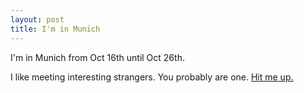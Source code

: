 ```yaml
---
layout: post
title: I'm in Munich
---
```


I'm in Munich from Oct 16th until Oct 26th.

I like meeting interesting strangers. You probably are one. [Hit me up.](mailto:jamie@scattered-thoughts.net)

